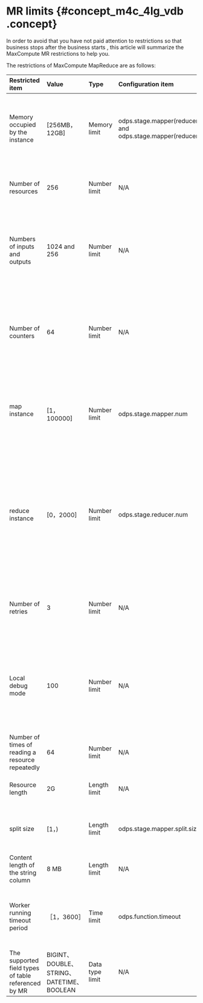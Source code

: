 # MR limits {#concept_m4c_4lg_vdb .concept}

In order to avoid that you have not paid attention to restrictions so that business stops after the business starts , this article will summarize the MaxCompute MR restrictions to help you.

The restrictions of MaxCompute MapReduce are as follows:

|Restricted item|Value|Type|Configuration item|Default value|Configurable? |Description|
|:--------------|:----|:---|:-----------------|:------------|:-------------|:----------|
|Memory occupied by the instance|\[256MB，12GB\]|Memory limit|odps.stage.mapper\(reducer\).mem and  odps.stage.mapper\(reducer\).jvm.mem|2048M＋1024M|Yes|Memory occupied by a single map instance or reduce instance, including the framework memory \(2,048 MB by default\) and  heap memory of the Java virtual machine \(JVM\) \(1,024 MB by default\).|
|Number of resources|256|Number limit|N/A|None.|No|The number of resources referenced by a single job cannot exceed 256. The table and archive are regarded as a unit.|
|Numbers of inputs and outputs|1024 and 256|Number limit|N/A|None|No|The number of inputs of one job cannot exceed 1024. \(A partition of a table is regarded as one input. The number of input tables cannot exceed 64\).  The number of outputs of one job cannot exceed 256.|
|Number of counters|64|Number limit|N/A|None.|No|The number of custom counters in one job cannot exceed 64. The group name and counter name  of a counter must not contain \#. The overall length of the group name and the counter name of a counter must be within 100.|
|map instance 　|\[1，100000\]|Number limit|odps.stage.mapper.num|None|Yes|The number of map instances of one job is calculated by the framework based on the split size. If no input table exists, you can set the value directly in  odps.stage.mapper.num. The final number ranges from 1 to 100,000.|
|reduce instance|\[0，2000\]|Number limit|odps.stage.reducer.num|None|Yes|The number of reduce instances of one job is 1/4 of that of map instances by default.  The reduce instance number configured by the user ranges from 0 to 2,000.  It may occur that the data volume processed by reduce is several times that processed by map.  In this case, the reduce phase gets slower and can initiate at most 2000 instances.|
|Number of retries|3|Number limit|N/A|None|No| The maximum number of retries allowed for a single map instance or reduce instance is 3.  Some exceptions that do not allow retries may cause task execution failures.|
|Local debug mode|100|Number limit|N/A|None|No|In local debug mode, the number of map instances is 2 by default and cannot exceed 100.  The number of reduce instances is 1 by default and cannot exceed 100. The number of download records of one input is 1 by default and cannot exceed 100.|
|Number of times of reading a resource repeatedly|64|Number limit|N/A|None|No|The number of times that a map instance or reduce instance reads one resource repeatedly cannot exceed 64 .|
|Resource length|2G|Length limit|N/A|None|No|The total length of a resource referenced by a job cannot exceed 2 GB.|
|split size|\[1，\)|Length limit|odps.stage.mapper.split.size|256M|Yes|The framework splits the map based on the configured split size, of which the number of maps is then determined.|
|Content length of the string column|8 MB|Length limit|N/A|None|No|The content in the string column of the MaxCompute table cannot exceed 8 MB.|
|Worker running timeout period|［1，3600］|Time limit|odps.function.timeout|600|Yes|Timeout period for the worker when the map or reduce worker does not read or write data or  actively send heartbeat data by using context.progress\(\). The default value is 600s.|
|The supported field types of table referenced by MR|BIGINT、DOUBLE、STRING、DATETIME、BOOLEAN|Data type limit|N/A|None|No|When the MR task refers to a table, an error occurs if the table contains other types of fields.|

